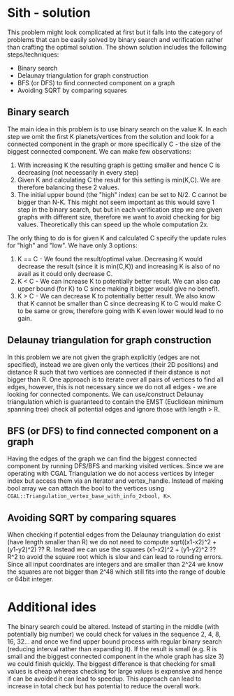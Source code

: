 # Sith - solution
This problem might look complicated at first but it falls into the category of problems that can be easily solved by binary search and verification rather than crafting the optimal solution. The shown solution includes the following steps/techniques:

- Binary search
- Delaunay triangulation for graph construction
- BFS (or DFS) to find connected component on a graph
- Avoiding SQRT by comparing squares

## Binary search
The main idea in this problem is to use binary search on the value K. In each step we omit the first K planets/vertices from the solution and look for a connected component in the graph or more specifically C - the size of the biggest connected component. We can make few observations:
1. With increasing K the resulting graph is getting smaller and hence C is decreasing (not necessarily in every step)
2. Given K and calculating C the result for this setting is min(K,C). We are therefore balancing these 2 values.
3. The initial upper bound (the "high" index) can be set to N/2. C cannot be bigger than N-K. This might not seem important as this would save 1 step in the binary search, but but in each verification step we are given graphs with different size, therefore we want to avoid checking for big values. Theoretically this can speed up the whole computation 2x.

The only thing to do is for given K and calculated C specify the update rules for "high" and "low". We have only 3 options:
1. K == C - We found the result/optimal value. Decreasing K would decrease the result (since it is min(C,K)) and increasing K is also of no avail as it could only decrease C.
2. K < C - We can increase K to potentially better result. We can also cap upper bound (for K) to C since making it bigger would give no benefit.
3. K > C - We can decrease K to potentially better result. We also know that K cannot be smaller than C since decreasing K to C would make C to be same or grow, therefore going with K even lower would lead to no gain.

## Delaunay triangulation for graph construction

In this problem we are not given the graph explicitly (edges are not specified), instead we are given only the vertices (their 2D positions) and distance R such that two vertices are connected if their distance is not bigger than R. One approach is to iterate over all pairs of vertices to find all edges, however, this is not necessary since we do not all edges - we are looking for connected components. We can use/construct Delaunay triangulation which is guaranteed to contain the EMST (Euclidean minimum spanning tree) check all potential edges and ignore those with length > R.

## BFS (or DFS) to find connected component on a graph
Having the edges of the graph we can find the biggest connected component by running DFS/BFS and marking visited vertices. Since we are operating with CGAL Triangulation we do not access vertices by integer index but access them via an iterator and vertex_handle. Instead of making bool array we can attach the bool to the vertices using `CGAL::Triangulation_vertex_base_with_info_2<bool, K>`.

## Avoiding SQRT by comparing squares
When checking if potential edges from the Delaunay triangulation do exist (have length smaller than R) we do not need to compute sqrt((x1-x2)^2 + (y1-y2)^2) ?? R. Instead we can use the squares (x1-x2)^2 + (y1-y2)^2 ?? R^2 to avoid the square root which is slow and can lead to rounding errors. Since all input coordinates are integers and are smaller than 2^24 we know the squares are not bigger than 2^48 which still fits into the range of double or 64bit integer.

# Additional ides
The binary search could be altered. Instead of starting in the middle (with potentially big number) we could check for values in the sequence 2, 4, 8, 16, 32... and once we find upper bound process with regular binary search (reducing interval rather than expanding it). If the result is small (e.g. R is small and the biggest connected component in the whole graph has size 3) we could finish quickly. The biggest difference is that checking for small values is cheap whereas checking for large values is expensive and hence if can be avoided it can lead to speedup. This approach can lead to increase in total check but has potential to reduce the overall work.